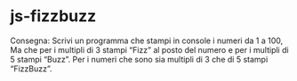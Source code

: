 # js-fizzbuzz
Consegna:
Scrivi un programma che stampi in console i numeri da 1 a 100,
Ma che per i multipli di 3 stampi “Fizz” al posto del numero e per i multipli di 5 stampi “Buzz”.
Per i numeri che sono sia multipli di 3 che di 5 stampi “FizzBuzz”.
